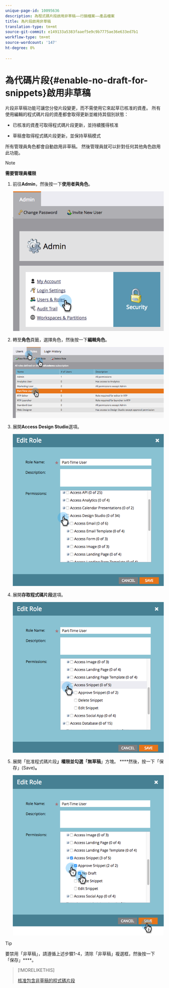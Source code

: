 ```yaml
---
unique-page-id: 10095636
description: 為程式碼片段啟用非草稿——行銷檔案——產品檔案
title: 為片段啟用非草稿
translation-type: tm+mt
source-git-commit: e149133a5383faaef5e9c9b7775ae36e633ed7b1
workflow-type: tm+mt
source-wordcount: '147'
ht-degree: 0%

---
```



# 為代碼片段{#enable-no-draft-for-snippets}啟用非草稿

片段非草稿功能可讓您分發片段變更，而不需使用它來起草已核准的資產。 所有使用編輯的程式碼片段的資產都會取得更新並維持其個別狀態：

* 已核准的資產可取得程式碼片段更新，並持續獲得核准

* 草稿會取得程式碼片段更新，並保持草稿模式

所有管理員角色都會自動啟用非草稿。 然後管理員就可以針對任何其他角色啟用此功能。

>[!NOTE]
>
>**需要管理員權限**

1. 前往&#x200B;**Admin**，然後按一下&#x200B;**使用者與角色**。

   ![](assets/usersandroles.png)

1. 轉至&#x200B;**角色**&#x200B;頁籤，選擇角色，然後按一下&#x200B;**編輯角色**。

   ![](assets/editrole2.png)

1. 展開&#x200B;**Access Design Studio**&#x200B;選項。

   ![](assets/expanddesignstudio.png)

1. 展開&#x200B;**存取程式碼片段**&#x200B;選項。

   ![](assets/expandsnippet.png)

1. 展開「批准程式碼片段&#x200B;**」權限並勾選「無草稿**」方塊。 ****&#x200B;然後，按一下「保存」(Save)**。**

   ![](assets/2017-06-15-10-35-04.png)

>[!TIP]
>
>要禁用「非草稿」，請遵循上述步驟1-4，清除「非草稿」複選框，然後按一下「保存」****。

>[!MORELIKETHIS]
>
>[核准包含非草稿的程式碼片段](../../../../product-docs/personalization/segmentation-and-snippets/snippets/approve-a-snippet-with-no-draft.md)

